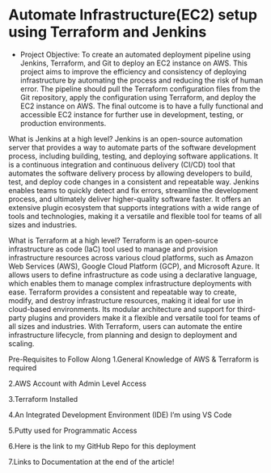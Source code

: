 
# Automate Infrastructure(EC2) setup using Terraform and Jenkins

* Project Objective:
To create an automated deployment pipeline using Jenkins, Terraform, and Git to deploy an EC2 instance on AWS. This project aims to improve the efficiency and consistency of deploying infrastructure by automating the process and reducing the risk of human error. The pipeline should pull the Terraform configuration files from the Git repository, apply the configuration using Terraform, and deploy the EC2 instance on AWS. The final outcome is to have a fully functional and accessible EC2 instance for further use in development, testing, or production environments.

What is Jenkins at a high level?
Jenkins is an open-source automation server that provides a way to automate parts of the software development process, including building, testing, and deploying software applications. It is a continuous integration and continuous delivery (CI/CD) tool that automates the software delivery process by allowing developers to build, test, and deploy code changes in a consistent and repeatable way. Jenkins enables teams to quickly detect and fix errors, streamline the development process, and ultimately deliver higher-quality software faster. It offers an extensive plugin ecosystem that supports integrations with a wide range of tools and technologies, making it a versatile and flexible tool for teams of all sizes and industries.

What is Terraform at a high level?
Terraform is an open-source infrastructure as code (IaC) tool used to manage and provision infrastructure resources across various cloud platforms, such as Amazon Web Services (AWS), Google Cloud Platform (GCP), and Microsoft Azure. It allows users to define infrastructure as code using a declarative language, which enables them to manage complex infrastructure deployments with ease. Terraform provides a consistent and repeatable way to create, modify, and destroy infrastructure resources, making it ideal for use in cloud-based environments. Its modular architecture and support for third-party plugins and providers make it a flexible and versatile tool for teams of all sizes and industries. With Terraform, users can automate the entire infrastructure lifecycle, from planning and design to deployment and scaling.

Pre-Requisites to Follow Along
1.General Knowledge of AWS & Terraform is required

2.AWS Account with Admin Level Access

3.Terraform Installed

4.An Integrated Development Environment (IDE) I’m using VS Code

5.Putty used for Programmatic Access

6.Here is the link to my GitHub Repo for this deployment

7.Links to Documentation at the end of the article!
